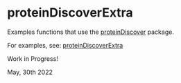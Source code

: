 # proteinDiscoverExtra

Examples functions that use the [proteinDiscover](https://github.com/BenBruyneel/proteinDiscover/) package.

For examples, see: [proteinDiscoverExtra](https://benbruyneel.github.io/proteinDiscover/extra/)

Work in Progress!

May, 30th 2022
